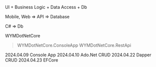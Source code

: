 UI + Business Logic + Data Access + Db

Mobile, Web => API => Database

C# => Db

WYMDotNetCore
> WYMDotNetCore.ConsoleApp
> WYMDotNetCore.RestApi

2024.04.09 Console App
2024.04.10 Ado.Net CRUD
2024.04.22 Dapper CRUD
2024.04.23 EFCore